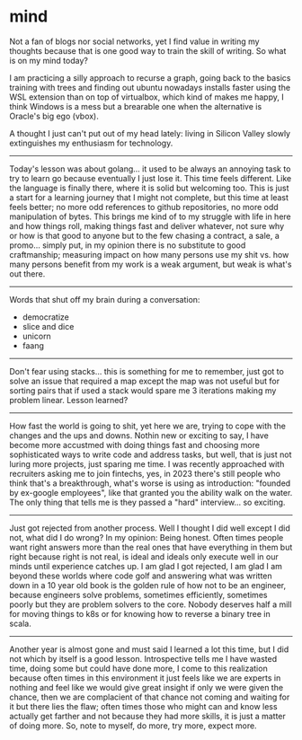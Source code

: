 # mind

Not a fan of blogs nor social networks, yet I find value in writing my thoughts because that is one good way to train the skill of writing.
So what is on my mind today?

I am practicing a silly approach to recurse a graph, going back to the basics training with trees and finding out ubuntu nowadays installs faster using the WSL extension than on top of virtualbox, which kind of makes me happy, I think Windows is a mess but a brearable one when the alternative is Oracle's big ego (vbox).

A thought I just can't put out of my head lately: living in Silicon Valley slowly extinguishes my enthusiasm for technology.

<hr>

Today's lesson was about golang... it used to be always an annoying task to try to learn go because eventually I just lose it. This time feels different. Like the language is finally there, where it is solid but welcoming too. This is just a start for a learning journey that I might not complete, but this time at least feels better; no more odd references to github repositories, no more odd manipulation of bytes. This brings me kind of to my struggle with life in here and how things roll, making things fast and deliver whatever, not sure why or how is that good to anyone but to the few chasing a contract, a sale, a promo... simply put, in my opinion there is no substitute to good craftmanship; measuring impact on how many persons use my shit vs. how many persons benefit from my work is a weak argument, but weak is what's out there.

<hr>

Words that shut off my brain during a conversation:

* democratize
* slice and dice
* unicorn
* faang

<hr>

Don't fear using stacks... this is something for me to remember, just got to solve an issue that required a map except the map was not useful but for sorting pairs that if used a stack would spare me 3 iterations making my problem linear. Lesson learned?

<hr>

How fast the world is going to shit, yet here we are, trying to cope with the changes and the ups and downs. Nothin new or exciting to say, I have become more accustmed with doing things fast and choosing more sophisticated ways to write code and address tasks, but well, that is just not luring more projects, just sparing me time. I was recently approached with recruiters asking me to join fintechs, yes, in 2023 there's still people who think that's a breakthrough, what's worse is using as introduction: "founded by ex-google employees", like that granted you the ability walk on the water. The only thing that tells me is they passed a "hard" interview... so exciting.

<hr>

Just got rejected from another process. Well I thought I did well except I did not, what did I do wrong? In my opinion: Being honest. Often times people want right answers more than the real ones that have everything in them but right because right is not real, is ideal and ideals only execute well in our minds until experience catches up.
I am glad I got rejected, I am glad I am beyond these worlds where code golf and answering what was written down in a 10 year old book is the golden rule of how not to be an engineer, because engineers solve problems, sometimes efficiently, sometimes poorly but they are problem solvers to the core. Nobody deserves half a mill for moving things to k8s or for knowing how to reverse a binary tree in scala. 

<hr>

Another year is almost gone and must said I learned a lot this time, but I did not which by itself is a good lesson. Introspective tells me I have wasted time, doing some but could have done more, I come to this realization because often times in this environment it just feels like we are experts in nothing and feel like we would give great insight if only we were given the chance, then we are complacient of that chance not coming and waiting for it but there lies the flaw; often times those who might can and know less actually get farther and not because they had more skills, it is just a matter of doing more. So, note to myself, do more, try more, expect more.
